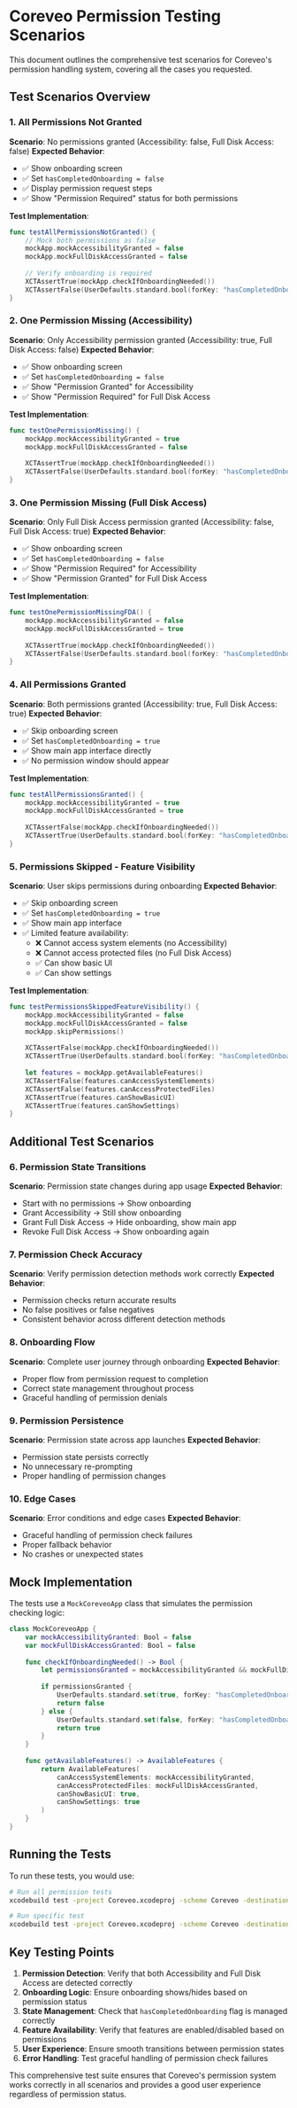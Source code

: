 # Coreveo Permission Testing Scenarios

This document outlines the comprehensive test scenarios for Coreveo's permission handling system, covering all the cases you requested.

## Test Scenarios Overview

### 1. All Permissions Not Granted
**Scenario**: No permissions granted (Accessibility: false, Full Disk Access: false)
**Expected Behavior**:
- ✅ Show onboarding screen
- ✅ Set `hasCompletedOnboarding = false`
- ✅ Display permission request steps
- ✅ Show "Permission Required" status for both permissions

**Test Implementation**:
```swift
func testAllPermissionsNotGranted() {
    // Mock both permissions as false
    mockApp.mockAccessibilityGranted = false
    mockApp.mockFullDiskAccessGranted = false
    
    // Verify onboarding is required
    XCTAssertTrue(mockApp.checkIfOnboardingNeeded())
    XCTAssertFalse(UserDefaults.standard.bool(forKey: "hasCompletedOnboarding"))
}
```

### 2. One Permission Missing (Accessibility)
**Scenario**: Only Accessibility permission granted (Accessibility: true, Full Disk Access: false)
**Expected Behavior**:
- ✅ Show onboarding screen
- ✅ Set `hasCompletedOnboarding = false`
- ✅ Show "Permission Granted" for Accessibility
- ✅ Show "Permission Required" for Full Disk Access

**Test Implementation**:
```swift
func testOnePermissionMissing() {
    mockApp.mockAccessibilityGranted = true
    mockApp.mockFullDiskAccessGranted = false
    
    XCTAssertTrue(mockApp.checkIfOnboardingNeeded())
    XCTAssertFalse(UserDefaults.standard.bool(forKey: "hasCompletedOnboarding"))
}
```

### 3. One Permission Missing (Full Disk Access)
**Scenario**: Only Full Disk Access permission granted (Accessibility: false, Full Disk Access: true)
**Expected Behavior**:
- ✅ Show onboarding screen
- ✅ Set `hasCompletedOnboarding = false`
- ✅ Show "Permission Required" for Accessibility
- ✅ Show "Permission Granted" for Full Disk Access

**Test Implementation**:
```swift
func testOnePermissionMissingFDA() {
    mockApp.mockAccessibilityGranted = false
    mockApp.mockFullDiskAccessGranted = true
    
    XCTAssertTrue(mockApp.checkIfOnboardingNeeded())
    XCTAssertFalse(UserDefaults.standard.bool(forKey: "hasCompletedOnboarding"))
}
```

### 4. All Permissions Granted
**Scenario**: Both permissions granted (Accessibility: true, Full Disk Access: true)
**Expected Behavior**:
- ✅ Skip onboarding screen
- ✅ Set `hasCompletedOnboarding = true`
- ✅ Show main app interface directly
- ✅ No permission window should appear

**Test Implementation**:
```swift
func testAllPermissionsGranted() {
    mockApp.mockAccessibilityGranted = true
    mockApp.mockFullDiskAccessGranted = true
    
    XCTAssertFalse(mockApp.checkIfOnboardingNeeded())
    XCTAssertTrue(UserDefaults.standard.bool(forKey: "hasCompletedOnboarding"))
}
```

### 5. Permissions Skipped - Feature Visibility
**Scenario**: User skips permissions during onboarding
**Expected Behavior**:
- ✅ Skip onboarding screen
- ✅ Set `hasCompletedOnboarding = true`
- ✅ Show main app interface
- ✅ Limited feature availability:
  - ❌ Cannot access system elements (no Accessibility)
  - ❌ Cannot access protected files (no Full Disk Access)
  - ✅ Can show basic UI
  - ✅ Can show settings

**Test Implementation**:
```swift
func testPermissionsSkippedFeatureVisibility() {
    mockApp.mockAccessibilityGranted = false
    mockApp.mockFullDiskAccessGranted = false
    mockApp.skipPermissions()
    
    XCTAssertFalse(mockApp.checkIfOnboardingNeeded())
    XCTAssertTrue(UserDefaults.standard.bool(forKey: "hasCompletedOnboarding"))
    
    let features = mockApp.getAvailableFeatures()
    XCTAssertFalse(features.canAccessSystemElements)
    XCTAssertFalse(features.canAccessProtectedFiles)
    XCTAssertTrue(features.canShowBasicUI)
    XCTAssertTrue(features.canShowSettings)
}
```

## Additional Test Scenarios

### 6. Permission State Transitions
**Scenario**: Permission state changes during app usage
**Expected Behavior**:
- Start with no permissions → Show onboarding
- Grant Accessibility → Still show onboarding
- Grant Full Disk Access → Hide onboarding, show main app
- Revoke Full Disk Access → Show onboarding again

### 7. Permission Check Accuracy
**Scenario**: Verify permission detection methods work correctly
**Expected Behavior**:
- Permission checks return accurate results
- No false positives or false negatives
- Consistent behavior across different detection methods

### 8. Onboarding Flow
**Scenario**: Complete user journey through onboarding
**Expected Behavior**:
- Proper flow from permission request to completion
- Correct state management throughout process
- Graceful handling of permission denials

### 9. Permission Persistence
**Scenario**: Permission state across app launches
**Expected Behavior**:
- Permission state persists correctly
- No unnecessary re-prompting
- Proper handling of permission changes

### 10. Edge Cases
**Scenario**: Error conditions and edge cases
**Expected Behavior**:
- Graceful handling of permission check failures
- Proper fallback behavior
- No crashes or unexpected states

## Mock Implementation

The tests use a `MockCoreveoApp` class that simulates the permission checking logic:

```swift
class MockCoreveoApp {
    var mockAccessibilityGranted: Bool = false
    var mockFullDiskAccessGranted: Bool = false
    
    func checkIfOnboardingNeeded() -> Bool {
        let permissionsGranted = mockAccessibilityGranted && mockFullDiskAccessGranted
        
        if permissionsGranted {
            UserDefaults.standard.set(true, forKey: "hasCompletedOnboarding")
            return false
        } else {
            UserDefaults.standard.set(false, forKey: "hasCompletedOnboarding")
            return true
        }
    }
    
    func getAvailableFeatures() -> AvailableFeatures {
        return AvailableFeatures(
            canAccessSystemElements: mockAccessibilityGranted,
            canAccessProtectedFiles: mockFullDiskAccessGranted,
            canShowBasicUI: true,
            canShowSettings: true
        )
    }
}
```

## Running the Tests

To run these tests, you would use:

```bash
# Run all permission tests
xcodebuild test -project Coreveo.xcodeproj -scheme Coreveo -destination 'platform=macOS' -only-testing:PermissionTests

# Run specific test
xcodebuild test -project Coreveo.xcodeproj -scheme Coreveo -destination 'platform=macOS' -only-testing:PermissionTests/testAllPermissionsGranted
```

## Key Testing Points

1. **Permission Detection**: Verify that both Accessibility and Full Disk Access are detected correctly
2. **Onboarding Logic**: Ensure onboarding shows/hides based on permission status
3. **State Management**: Check that `hasCompletedOnboarding` flag is managed correctly
4. **Feature Availability**: Verify that features are enabled/disabled based on permissions
5. **User Experience**: Ensure smooth transitions between permission states
6. **Error Handling**: Test graceful handling of permission check failures

This comprehensive test suite ensures that Coreveo's permission system works correctly in all scenarios and provides a good user experience regardless of permission status.
